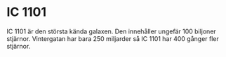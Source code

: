 # IC 1101

IC 1101 är den största kända galaxen. Den innehåller ungefär 100 biljoner
stjärnor. Vintergatan har bara 250 miljarder så IC 1101 har 400 gånger fler
stjärnor.
